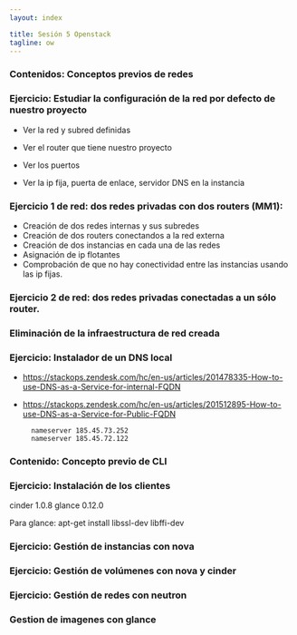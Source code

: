 ```yaml
---
layout: index

title: Sesión 5 Openstack	
tagline: ow
---
```


### Contenidos: Conceptos previos de redes

### Ejercicio: Estudiar la configuración de la red por defecto de nuestro proyecto
    
* Ver la red y subred definidas
* Ver el router que tiene nuestro proyecto
* Ver los puertos

* Ver la ip fija, puerta de enlace, servidor DNS en la instancia

### Ejercicio 1 de red: dos redes privadas con dos routers (MM1):
    
* Creación de dos redes internas y sus subredes
* Creación de dos routers conectandos a la red externa
* Creación de dos instancias en cada una de las redes
* Asignación de ip flotantes
* Comprobación de que no hay conectividad entre las instancias usando las ip fijas.


### Ejercicio 2 de red: dos redes privadas conectadas a un sólo router.

### Eliminación de la infraestructura de red creada

### Ejercicio: Instalador de un DNS local
* https://stackops.zendesk.com/hc/en-us/articles/201478335-How-to-use-DNS-as-a-Service-for-internal-FQDN
* https://stackops.zendesk.com/hc/en-us/articles/201512895-How-to-use-DNS-as-a-Service-for-Public-FQDN

		nameserver 185.45.73.252
		nameserver 185.45.72.122


### Contenido: Concepto previo de CLI

### Ejercicio: Instalación de los clientes

cinder 1.0.8
glance 0.12.0

Para glance: apt-get install libssl-dev libffi-dev


### Ejercicio: Gestión de instancias con nova

### Ejercicio: Gestión de volúmenes con nova y cinder

### Ejercicio: Gestión de redes con neutron

### Gestion de imagenes con glance